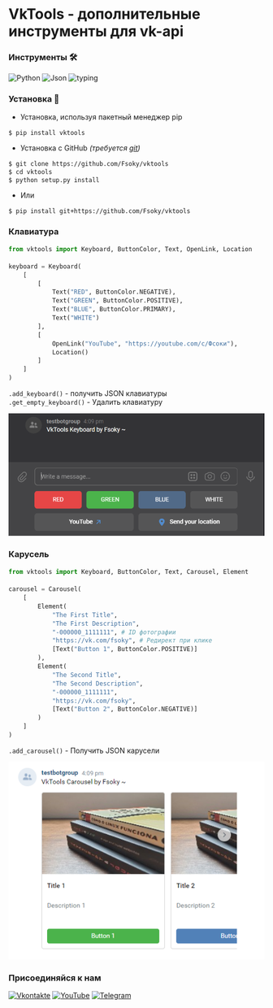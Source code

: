 # VkTools - дополнительные инструменты для vk-api

### Инструменты 🛠
![Python](https://img.shields.io/badge/Python-3.8-blue?style=for-the-badge&logo=python)
![Json](https://img.shields.io/badge/json-red?style=for-the-badge&logo=json)
![typing](https://img.shields.io/badge/typing-orange?style=for-the-badge)

### Установка 💾
- Установка, используя пакетный менеджер pip
```
$ pip install vktools
```
- Установка с GitHub *(требуется [git](https://git-scm.com/downloads))*
```
$ git clone https://github.com/Fsoky/vktools
$ cd vktools
$ python setup.py install
```
- Или
```
$ pip install git+https://github.com/Fsoky/vktools
```

### Клавиатура
```py
from vktools import Keyboard, ButtonColor, Text, OpenLink, Location

keyboard = Keyboard(
    [
        [
            Text("RED", ButtonColor.NEGATIVE),
            Text("GREEN", ButtonColor.POSITIVE),
            Text("BLUE", ButtonColor.PRIMARY),
            Text("WHITE")
        ],
        [
            OpenLink("YouTube", "https://youtube.com/c/Фсоки"),
            Location()
        ]
    ]
)
```
`.add_keyboard()` - получить JSON клавиатуры \
`.get_empty_keyboard()` - Удалить клавиатуру

![Keyboard](https://github.com/Fsoky/vktools/blob/main/images/keyboard_image.png)

### Карусель
```py
from vktools import Keyboard, ButtonColor, Text, Carousel, Element

carousel = Carousel(
    [
        Element(
            "The First Title",
            "The First Description",
            "-000000_1111111", # ID фотографии
            "https://vk.com/fsoky", # Редирект при клике
            [Text("Button 1", ButtonColor.POSITIVE)]
        ),
        Element(
            "The Second Title",
            "The Second Description",
            "-000000_1111111",
            "https://vk.com/fsoky",
            [Text("Button 2", ButtonColor.NEGATIVE)]
        )     
    ]
)
```
`.add_carousel()` - Получить JSON карусели

![Carousel](https://github.com/Fsoky/vktools/blob/main/images/carousel_image.png)

### Присоединяйся к нам
[![Vkontakte](https://img.shields.io/badge/Vkontakte-black?style=for-the-badge&logo=VK)](https://vk.com/fsoky)
[![YouTube](https://img.shields.io/badge/YouTube-red?style=for-the-badge&logo=YouTube)](https://youtube.com/c/Фсоки)
[![Telegram](https://img.shields.io/badge/Telegram-blue?style=for-the-badge&logo=Telegram)](https://t.me/fsokycommunity)
